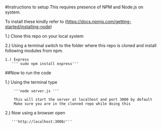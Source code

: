 #Instructions to setup
This requires presence of NPM and Node.js on system.

To install these kindly refer to (https://docs.npmjs.com/getting-started/installing-node)

1.) Clone this repo on your local system

2.) Using a terminal switch to the folder where this repo is cloned and install following modules from npm.

    1.) Express  
       ''' sudo npm install express'''



##Now to run the code

1.) Using the terminal type

        '''node server.js '''
    
        This will start the server at localhost and port 3000 by default
        Make sure you are in the clonned repo while doing this

2.) Now using a browser open 

       '''http://localhost:3000/''' 
